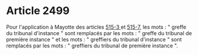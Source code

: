 # Article 2499

<p>Pour l'application à Mayotte des articles <a href='/code-civil/livre-ier-des-personnes/titre-xii-du-pacte-civil-de-solidarite-et-du-concubinage/chapitre-ier-du-pacte-civil-de-solidarite/515-3.md' title='Code civil - art. 515-3 (VT)'>515-3 </a>et <a href='/code-civil/livre-ier-des-personnes/titre-xii-du-pacte-civil-de-solidarite-et-du-concubinage/chapitre-ier-du-pacte-civil-de-solidarite/515-7.md' title='Code civil - art. 515-7 (VT)'>515-7</a>, les mots : " greffe du tribunal d'instance " sont remplacés par les mots : " greffe du tribunal de première instance " et les mots : " greffiers du tribunal d'instance " sont remplacés par les mots : " greffiers du tribunal de première instance ".</p>